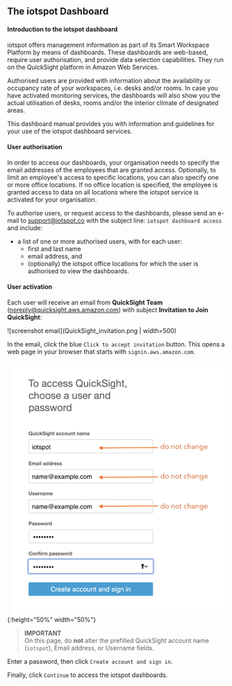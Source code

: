 ## The iotspot Dashboard

#### Introduction to the iotspot dashboard

iotspot offers management information as part of its Smart Workspace Platform by means of dashboards. These dashboards are web-based, require user authorisation, and provide data selection capabilities. They run on the QuickSight platform in Amazon Web Services.

Authorised users are provided with information about the availability or occupancy rate of your workspaces, i.e. desks and/or rooms. In case you have activated monitoring services, the dashboards will also show you the actual utilisation of desks, rooms and/or the interior climate of designated areas.

This dashboard manual provides you with information and guidelines for your use of the iotspot dashboard services.

#### User authorisation

In order to access our dashboards, your organisation needs to specify the email addresses of the employees that are granted access. Optionally, to limit an employee's access to specific locations, you can also specify one or more office locations. If no office location is specified, the employee is granted access to data on all locations where the iotspot service is activated for your organisation.

To authorise users, or request access to the dashboards, please send an e-mail to <html><a href="mailto:support@iotspot.co?subject=dashbaord">support@iotspot.co</a></html> with the subject line: `iotspot dashboard access` and include:
* a list of one or more authorised users, with for each user:
  * first and last name
  * email address, and
  * (optionally) the iotspot office locations for which the user is authorised to view the dashboards.


#### User activation

Each user will receive an email from **QuickSight Team** (noreply@quicksight.aws.amazon.com) with subject **Invitation to Join QuickSight**:

![screenshot email](QuickSight_invitation.png | width=500)

In the email, click the blue `Click to accept invitation` button. This opens a web page in your browser that starts with `signin.aws.amazon.com`.

![screenshot sign-up page](QuickSight_signup.png){:height="50%" width="50%"}

> **IMPORTANT**  
> On this page, do **not** alter the prefilled QuickSight account name (`iotspot`), Email address, or Username fields.

Enter a password, then click `Create account and sign in`.

Finally, click `Continue` to access the iotspot dashboards.
